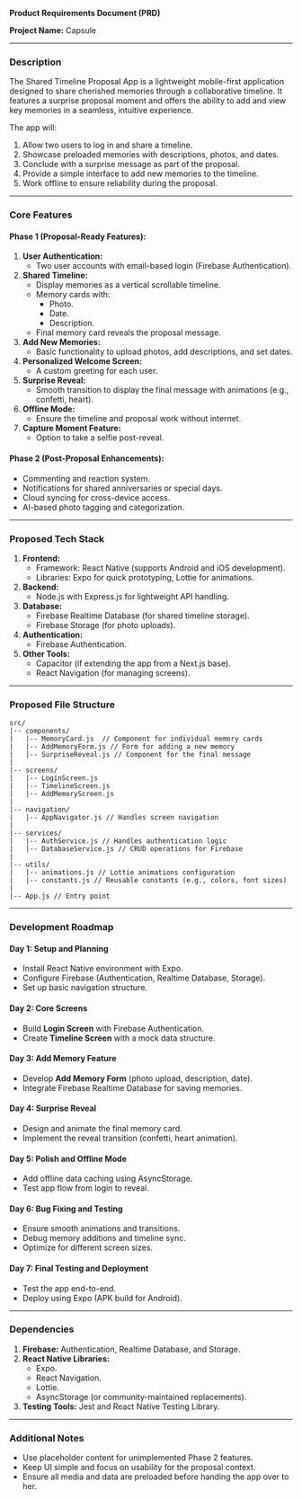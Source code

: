 **Product Requirements Document (PRD)**

**Project Name:** Capsule

---

### **Description**

The Shared Timeline Proposal App is a lightweight mobile-first application designed to share cherished memories through a collaborative timeline. It features a surprise proposal moment and offers the ability to add and view key memories in a seamless, intuitive experience.

The app will:

1. Allow two users to log in and share a timeline.
2. Showcase preloaded memories with descriptions, photos, and dates.
3. Conclude with a surprise message as part of the proposal.
4. Provide a simple interface to add new memories to the timeline.
5. Work offline to ensure reliability during the proposal.

---

### **Core Features**

#### **Phase 1** (Proposal-Ready Features):

1. **User Authentication:**
   - Two user accounts with email-based login (Firebase Authentication).
2. **Shared Timeline:**
   - Display memories as a vertical scrollable timeline.
   - Memory cards with:
     - Photo.
     - Date.
     - Description.
   - Final memory card reveals the proposal message.
3. **Add New Memories:**
   - Basic functionality to upload photos, add descriptions, and set dates.
4. **Personalized Welcome Screen:**
   - A custom greeting for each user.
5. **Surprise Reveal:**
   - Smooth transition to display the final message with animations (e.g., confetti, heart).
6. **Offline Mode:**
   - Ensure the timeline and proposal work without internet.
7. **Capture Moment Feature:**
   - Option to take a selfie post-reveal.

#### **Phase 2** (Post-Proposal Enhancements):

- Commenting and reaction system.
- Notifications for shared anniversaries or special days.
- Cloud syncing for cross-device access.
- AI-based photo tagging and categorization.

---

### **Proposed Tech Stack**

1. **Frontend:**
   - Framework: React Native (supports Android and iOS development).
   - Libraries: Expo for quick prototyping, Lottie for animations.
2. **Backend:**
   - Node.js with Express.js for lightweight API handling.
3. **Database:**
   - Firebase Realtime Database (for shared timeline storage).
   - Firebase Storage (for photo uploads).
4. **Authentication:**
   - Firebase Authentication.
5. **Other Tools:**
   - Capacitor (if extending the app from a Next.js base).
   - React Navigation (for managing screens).

---

### **Proposed File Structure**

```
src/
|-- components/
|   |-- MemoryCard.js  // Component for individual memory cards
|   |-- AddMemoryForm.js // Form for adding a new memory
|   |-- SurpriseReveal.js // Component for the final message
|
|-- screens/
|   |-- LoginScreen.js
|   |-- TimelineScreen.js
|   |-- AddMemoryScreen.js
|
|-- navigation/
|   |-- AppNavigator.js // Handles screen navigation
|
|-- services/
|   |-- AuthService.js // Handles authentication logic
|   |-- DatabaseService.js // CRUD operations for Firebase
|
|-- utils/
|   |-- animations.js // Lottie animations configuration
|   |-- constants.js // Reusable constants (e.g., colors, font sizes)
|
|-- App.js // Entry point
```

---

### **Development Roadmap**

#### **Day 1: Setup and Planning**

- Install React Native environment with Expo.
- Configure Firebase (Authentication, Realtime Database, Storage).
- Set up basic navigation structure.

#### **Day 2: Core Screens**

- Build **Login Screen** with Firebase Authentication.
- Create **Timeline Screen** with a mock data structure.

#### **Day 3: Add Memory Feature**

- Develop **Add Memory Form** (photo upload, description, date).
- Integrate Firebase Realtime Database for saving memories.

#### **Day 4: Surprise Reveal**

- Design and animate the final memory card.
- Implement the reveal transition (confetti, heart animation).

#### **Day 5: Polish and Offline Mode**

- Add offline data caching using AsyncStorage.
- Test app flow from login to reveal.

#### **Day 6: Bug Fixing and Testing**

- Ensure smooth animations and transitions.
- Debug memory additions and timeline sync.
- Optimize for different screen sizes.

#### **Day 7: Final Testing and Deployment**

- Test the app end-to-end.
- Deploy using Expo (APK build for Android).

---

### **Dependencies**

1. **Firebase:** Authentication, Realtime Database, and Storage.
2. **React Native Libraries:**
   - Expo.
   - React Navigation.
   - Lottie.
   - AsyncStorage (or community-maintained replacements).
3. **Testing Tools:** Jest and React Native Testing Library.

---

### **Additional Notes**

- Use placeholder content for unimplemented Phase 2 features.
- Keep UI simple and focus on usability for the proposal context.
- Ensure all media and data are preloaded before handing the app over to her.

